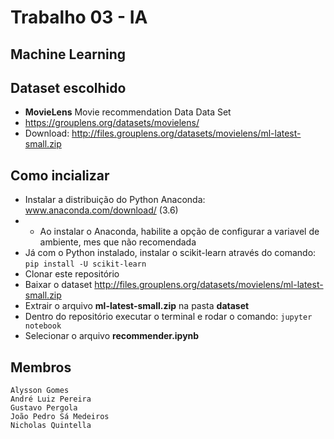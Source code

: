 # Trabalho 03 - IA
## Machine Learning

## Dataset escolhido  

- **MovieLens** Movie recommendation Data Data Set 
- https://grouplens.org/datasets/movielens/
- Download: http://files.grouplens.org/datasets/movielens/ml-latest-small.zip

## Como incializar
- Instalar a distribuição do Python Anaconda: www.anaconda.com/download/ (3.6)
- - Ao instalar o Anaconda, habilite a opção de configurar a variavel de ambiente, mes que não recomendada
- Já com o Python instalado, instalar o scikit-learn através do comando: ``` pip install -U scikit-learn ```
- Clonar este repositório
- Baixar o dataset http://files.grouplens.org/datasets/movielens/ml-latest-small.zip
- Extrair o arquivo **ml-latest-small.zip** na pasta **dataset**
- Dentro do repositório executar o terminal e rodar o comando: ``` jupyter notebook ```
- Selecionar o arquivo **recommender.ipynb**


## Membros 
	Alysson Gomes
	André Luiz Pereira
	Gustavo Pergola
	João Pedro Sá Medeiros
	Nicholas Quintella
	
